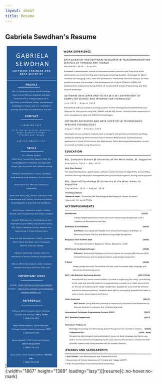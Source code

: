 ```yaml
---
layout: about
title: Resume
---
```


## Gabriela Sewdhan's Resume
<!-- ![Screenshot](Resume/GabrielaSewdhan_Resume-1.png){:.lead width="1920" height="1080" loading="lazy"} -->

[![Resume PDF](Resume/GabrielaSewdhan_Resume-1.png){:width="1867" height="1389" loading="lazy"}][resume]{:.no-hover.no-mark}